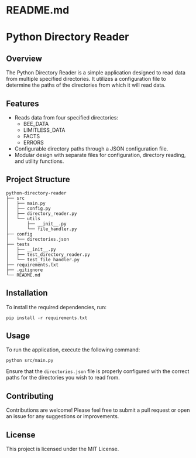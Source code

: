 # README.md

# Python Directory Reader

## Overview

The Python Directory Reader is a simple application designed to read data from multiple specified directories. It utilizes a configuration file to determine the paths of the directories from which it will read data.

## Features

- Reads data from four specified directories:
  - BEE_DATA
  - LIMITLESS_DATA
  - FACTS
  - ERRORS
- Configurable directory paths through a JSON configuration file.
- Modular design with separate files for configuration, directory reading, and utility functions.

## Project Structure

```
python-directory-reader
├── src
│   ├── main.py
│   ├── config.py
│   ├── directory_reader.py
│   └── utils
│       ├── __init__.py
│       └── file_handler.py
├── config
│   └── directories.json
├── tests
│   ├── __init__.py
│   ├── test_directory_reader.py
│   └── test_file_handler.py
├── requirements.txt
├── .gitignore
└── README.md
```

## Installation

To install the required dependencies, run:

```
pip install -r requirements.txt
```

## Usage

To run the application, execute the following command:

```
python src/main.py
```

Ensure that the `directories.json` file is properly configured with the correct paths for the directories you wish to read from.

## Contributing

Contributions are welcome! Please feel free to submit a pull request or open an issue for any suggestions or improvements.

## License

This project is licensed under the MIT License.
